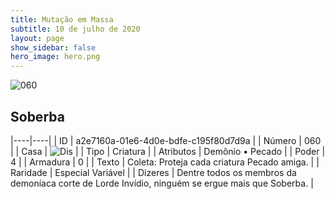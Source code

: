 ```yaml
---
title: Mutação em Massa
subtitle: 10 de julho de 2020
layout: page
show_sidebar: false
hero_image: hero.png
---
```


![060](https://cdn.keyforgegame.com/media/card_front/pt/479_060_CQG2VGF8WRG3_pt.png)

## Soberba

|----|----|
| ID | a2e7160a-01e6-4d0e-bdfe-c195f80d7d9a |
| Número | 060 |
| Casa | ![Dis](https://archonarcana.com/images/thumb/e/e8/Dis.png/22px-Dis.png "Dis") |
| Tipo | Criatura |
| Atributos | Demônio • Pecado |
| Poder | 4 |
| Armadura | 0 |
| Texto | Coleta: Proteja cada criatura Pecado   amiga. |
| Raridade | Especial Variável |
| Dizeres | Dentre todos os membros da demoníaca   corte de Lorde Invídio, ninguém se ergue   mais que Soberba. |
